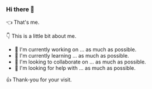 ### Hi there 👋

👈 That's me.

👇 This is a little bit about me.

- 🔭 I'm currently working on ... as much as possible.
- 🌱 I'm currently learning ... as much as possible.
- 👯 I'm looking to collaborate on ... as much as possible.
- 🤔 I'm looking for help with ... as much as possible.

👍 Thank-you for your visit.
